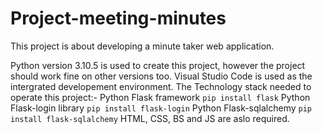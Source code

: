 # Project-meeting-minutes
 This project is about developing a minute taker web application.
 
Python version 3.10.5 is used to create this project, however the project should work fine on other versions too. Visual Studio Code is used as the intergrated developement environment.
 The Technology stack needed to operate this project:-
 Python Flask framework ```pip install flask```
 Python Flask-login library ```pip install flask-login```
 Python Flask-sqlalchemy ```pip install flask-sqlalchemy```
 HTML, CSS, BS and JS are aslo required.
